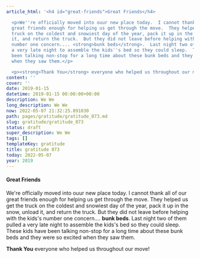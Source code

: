 ```yaml
---
article_html: '<h4 id="great-friends">Great Friends</h4>

  <p>We''re officially moved into ouur new place today.  I cannot thank all of our
  great friends enough for helping us get through the move.  They helped us get the
  truck on the coldest and snowiest day of the year, pack it up in the snow, unload
  it, and return the truck.  But they did not leave before helping with the kids''s
  number one concern.... <strong>bunk beds</strong>.  Last night two of them pulled
  a very late night to assemble the kids''s bed so they could sleep.  These kids have
  been talking non-stop for a long time about these bunk beds and they were so excited
  when they saw them.</p>

  <p><strong>Thank You</strong> everyone who helped us throughout our move!</p>'
content: ''
cover: ''
date: 2019-01-15
datetime: 2019-01-15 00:00:00+00:00
description: We We
long_description: We We
now: 2022-05-07 21:32:25.891030
path: pages/gratitude/gratitude_073.md
slug: gratitude/gratitude_073
status: draft
super_description: We We
tags: []
templateKey: gratitude
title: gratitude 073
today: 2022-05-07
year: 2019
---
```


#### Great Friends

We're officially moved into ouur new place today.  I cannot thank all of our great friends enough for helping us get through the move.  They helped us get the truck on the coldest and snowiest day of the year, pack it up in the snow, unload it, and return the truck.  But they did not leave before helping with the kids's number one concern.... **bunk beds**.  Last night two of them pulled a very late night to assemble the kids's bed so they could sleep.  These kids have been talking non-stop for a long time about these bunk beds and they were so excited when they saw them.

**Thank You** everyone who helped us throughout our move!